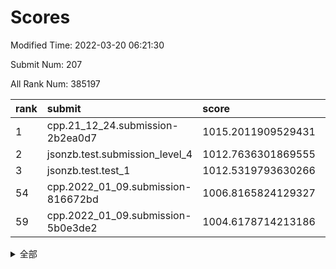 # Scores

Modified Time: 2022-03-20 06:21:30

Submit Num: 207

All Rank Num: 385197

| rank |               submit               |       score        |       sigma        | pk_num |
| :--- | :--------------------------------- | :----------------- | :----------------- | :----- |
| 1    | cpp.21_12_24.submission-2b2ea0d7   | 1015.2011909529431 | 0.8677210027048529 | 7443   |
| 2    | jsonzb.test.submission_level_4     | 1012.7636301869555 | 0.8084509352656599 | 7440   |
| 3    | jsonzb.test.test_1                 | 1012.5319793630266 | 0.8070754402169091 | 7443   |
| 54   | cpp.2022_01_09.submission-816672bd | 1006.8165824129327 | 0.7204033021471357 | 7444   |
| 59   | cpp.2022_01_09.submission-5b0e3de2 | 1004.6178714213186 | 0.726042934857241  | 7445   |


<details>
<summary>全部</summary>

| rank |                 submit                 |       score        |       sigma        | pk_num |
| :--- | :------------------------------------- | :----------------- | :----------------- | :----- |
| 1    | cpp.21_12_24.submission-2b2ea0d7       | 1015.2011909529431 | 0.8677210027048529 | 7443   |
| 2    | jsonzb.test.submission_level_4         | 1012.7636301869555 | 0.8084509352656599 | 7440   |
| 3    | jsonzb.test.test_1                     | 1012.5319793630266 | 0.8070754402169091 | 7443   |
| 4    | gobigger.level_3.submission_level_3_14 | 1011.3687324786714 | 0.8086596451169641 | 7441   |
| 5    | gobigger.level_3.submission_level_3_20 | 1011.3494467198882 | 0.7863837692957364 | 7446   |
| 6    | gobigger.level_3.submission_level_3_18 | 1011.2989366852979 | 0.7751222187021403 | 7439   |
| 7    | gobigger.level_3.submission_level_3_9  | 1011.2712568529605 | 0.7594953281660997 | 7444   |
| 8    | gobigger.level_3.submission_level_3_44 | 1011.251316944013  | 0.7556920635519083 | 7445   |
| 9    | gobigger.level_3.submission_level_3_6  | 1010.9312729473111 | 0.7774262434534481 | 7442   |
| 10   | gobigger.level_3.submission_level_3_5  | 1010.8692073034164 | 0.7665274276471252 | 7444   |
| 11   | gobigger.level_3.submission_level_3_40 | 1010.7474139629802 | 0.8069199866501275 | 7447   |
| 12   | gobigger.level_3.submission_level_3_21 | 1010.7173543292437 | 0.7464347354992216 | 7444   |
| 13   | gobigger.level_3.submission_level_3_27 | 1010.641049830165  | 0.7695819293049522 | 7442   |
| 14   | gobigger.level_3.submission_level_3_12 | 1010.5745720747576 | 0.7600076012618646 | 7444   |
| 15   | gobigger.level_3.submission_level_3_0  | 1010.4639304122016 | 0.7479181990342585 | 7443   |
| 16   | gobigger.level_3.submission_level_3_42 | 1010.4102003640646 | 0.7545794824141783 | 7449   |
| 17   | gobigger.level_3.submission_level_3_49 | 1010.3460764041749 | 0.7913998739994907 | 7447   |
| 18   | gobigger.level_3.submission_level_3_28 | 1010.1788489214656 | 0.7870763803339353 | 7443   |
| 19   | gobigger.level_3.submission_level_3_36 | 1010.1220550691706 | 0.7711971517542568 | 7447   |
| 20   | gobigger.level_3.submission_level_3_39 | 1010.0926999821687 | 0.7666689870214219 | 7446   |
| 21   | gobigger.level_3.submission_level_3_10 | 1010.0787315375718 | 0.7537504597187755 | 7442   |
| 22   | gobigger.level_3.submission_level_3_15 | 1010.0616203277988 | 0.7568070547613728 | 7444   |
| 23   | gobigger.level_3.submission_level_3_3  | 1010.0528836065821 | 0.750252528480055  | 7444   |
| 24   | gobigger.level_3.submission_level_3_24 | 1009.9899582986096 | 0.7748031941249923 | 7448   |
| 25   | gobigger.level_3.submission_level_3_38 | 1009.9797750880183 | 0.748402954312927  | 7448   |
| 26   | gobigger.level_3.submission_level_3_47 | 1009.9639592875275 | 0.7591788123174132 | 7446   |
| 27   | gobigger.level_3.submission_level_3_1  | 1009.9068735245361 | 0.7539902044239429 | 7440   |
| 28   | gobigger.level_3.submission_level_3_33 | 1009.837577269255  | 0.7362115378888099 | 7441   |
| 29   | gobigger.level_3.submission_level_3_46 | 1009.7994661417524 | 0.7535637955527363 | 7441   |
| 30   | gobigger.level_3.submission_level_3_13 | 1009.6730908768457 | 0.7671930159142978 | 7447   |
| 31   | gobigger.level_3.submission_level_3_45 | 1009.6595821000876 | 0.7439487774364748 | 7443   |
| 32   | gobigger.level_3.submission_level_3_30 | 1009.6408466917277 | 0.7502736196122366 | 7441   |
| 33   | gobigger.level_3.submission_level_3_22 | 1009.6052404713627 | 0.7455780720541929 | 7440   |
| 34   | gobigger.level_3.submission_level_3_31 | 1009.5028622403313 | 0.7640150816393158 | 7441   |
| 35   | gobigger.level_3.submission_level_3_37 | 1009.4460144011975 | 0.7703395117801457 | 7442   |
| 36   | gobigger.level_3.submission_level_3_25 | 1009.4403701817382 | 0.7518374336603154 | 7443   |
| 37   | gobigger.level_3.submission_level_3_4  | 1009.4401041074373 | 0.7424775313652728 | 7441   |
| 38   | gobigger.level_3.submission_level_3_32 | 1009.3213797595783 | 0.7494672319900424 | 7443   |
| 39   | gobigger.level_3.submission_level_3_48 | 1009.3131759289452 | 0.7439134088249315 | 7440   |
| 40   | gobigger.level_3.submission_level_3_17 | 1009.2981376893622 | 0.7758446344730368 | 7443   |
| 41   | gobigger.level_3.submission_level_3_8  | 1009.1678937505068 | 0.7514945175010352 | 7448   |
| 42   | gobigger.level_3.submission_level_3_19 | 1009.0450603303304 | 0.7526630931907825 | 7445   |
| 43   | gobigger.level_3.submission_level_3_43 | 1009.0027556258032 | 0.7546783644547485 | 7443   |
| 44   | gobigger.level_3.submission_level_3_11 | 1008.9819004833976 | 0.749082855073187  | 7443   |
| 45   | gobigger.level_3.submission_level_3_41 | 1008.9673897503325 | 0.7572950430372719 | 7444   |
| 46   | gobigger.level_3.submission_level_3_35 | 1008.9576135878636 | 0.7536933606118204 | 7447   |
| 47   | gobigger.level_3.submission_level_3_2  | 1008.8759714897848 | 0.7467660822358688 | 7445   |
| 48   | gobigger.level_3.submission_level_3_7  | 1008.733322463692  | 0.7404626211814848 | 7444   |
| 49   | gobigger.level_3.submission_level_3_26 | 1008.6148731549484 | 0.7346766071771633 | 7438   |
| 50   | gobigger.level_3.submission_level_3_29 | 1008.574884843408  | 0.7565943520052966 | 7442   |
| 51   | gobigger.level_3.submission_level_3_34 | 1008.4181068172358 | 0.7558037029242778 | 7443   |
| 52   | gobigger.level_3.submission_level_3_16 | 1008.3691013792594 | 0.7482196240075257 | 7442   |
| 53   | gobigger.level_3.submission_level_3_23 | 1008.1036694968863 | 0.7478397832296182 | 7444   |
| 54   | cpp.2022_01_09.submission-816672bd     | 1006.8165824129327 | 0.7204033021471357 | 7444   |
| 55   | gobigger.level_1.submission_level_1_46 | 1005.6755752005166 | 0.7241019417816684 | 7443   |
| 56   | gobigger.level_1.submission_level_1_25 | 1004.7868600873347 | 0.719057357160698  | 7442   |
| 57   | gobigger.level_1.submission_level_1_35 | 1004.7631268803339 | 0.716127460448727  | 7441   |
| 58   | gobigger.level_1.submission_level_1_13 | 1004.7544674614928 | 0.7156594368947203 | 7437   |
| 59   | cpp.2022_01_09.submission-5b0e3de2     | 1004.6178714213186 | 0.726042934857241  | 7445   |
| 60   | gobigger.level_1.submission_level_1_32 | 1004.3796389351328 | 0.7145269997423256 | 7442   |
| 61   | gobigger.level_1.submission_level_1_1  | 1004.3690509318695 | 0.7245963609406996 | 7441   |
| 62   | gobigger.level_1.submission_level_1_43 | 1004.3053532600438 | 0.7161682771061166 | 7447   |
| 63   | gobigger.level_1.submission_level_1_29 | 1004.3024394847552 | 0.7296230875926453 | 7444   |
| 64   | gobigger.level_1.submission_level_1_37 | 1004.2685600911958 | 0.7160019380036333 | 7441   |
| 65   | gobigger.level_1.submission_level_1_38 | 1004.2633191986085 | 0.7079712606765084 | 7444   |
| 66   | gobigger.level_1.submission_level_1_14 | 1004.2531758989883 | 0.733464648188448  | 7438   |
| 67   | gobigger.level_1.submission_level_1_23 | 1004.2155798432839 | 0.7235882139358217 | 7443   |
| 68   | gobigger.level_1.submission_level_1_40 | 1004.1250373520894 | 0.7170213944620236 | 7439   |
| 69   | gobigger.level_1.submission_level_1_27 | 1004.0510946992982 | 0.7293024106370511 | 7443   |
| 70   | gobigger.level_1.submission_level_1_3  | 1003.8574593252249 | 0.7316100757152816 | 7446   |
| 71   | gobigger.level_1.submission_level_1_45 | 1003.8153952601851 | 0.7039734631328904 | 7446   |
| 72   | gobigger.level_1.submission_level_1_8  | 1003.7916998001652 | 0.7153018949030063 | 7446   |
| 73   | gobigger.level_1.submission_level_1_6  | 1003.7855616101874 | 0.7079777778972326 | 7443   |
| 74   | gobigger.level_1.submission_level_1_11 | 1003.7336795804623 | 0.7112690084707267 | 7440   |
| 75   | gobigger.level_1.submission_level_1_4  | 1003.7258857698471 | 0.7170875612698319 | 7444   |
| 76   | gobigger.level_1.submission_level_1_5  | 1003.7092670576299 | 0.7172997506547866 | 7445   |
| 77   | gobigger.level_1.submission_level_1_30 | 1003.663333480455  | 0.7219808160542139 | 7440   |
| 78   | gobigger.level_1.submission_level_1_48 | 1003.6075540578221 | 0.7139675591350407 | 7447   |
| 79   | gobigger.level_1.submission_level_1_36 | 1003.5554648162789 | 0.7105236428157615 | 7438   |
| 80   | gobigger.level_1.submission_level_1_41 | 1003.5284564607349 | 0.726861365652007  | 7444   |
| 81   | gobigger.level_1.submission_level_1_2  | 1003.4161405533902 | 0.7171212183379517 | 7440   |
| 82   | gobigger.level_1.submission_level_1_33 | 1003.2507722632652 | 0.7133516407696818 | 7442   |
| 83   | gobigger.level_1.submission_level_1_47 | 1003.2218927074695 | 0.7018600324213208 | 7445   |
| 84   | gobigger.level_1.submission_level_1_10 | 1003.1571379768586 | 0.7197871042202296 | 7445   |
| 85   | gobigger.level_1.submission_level_1_39 | 1003.1310605887522 | 0.7098414718441658 | 7445   |
| 86   | gobigger.level_1.submission_level_1_16 | 1003.1295846838774 | 0.7087891095096082 | 7447   |
| 87   | gobigger.level_1.submission_level_1_7  | 1003.0527052338189 | 0.7100824432512327 | 7447   |
| 88   | gobigger.level_1.submission_level_1_34 | 1002.9834192446865 | 0.7092445103929862 | 7440   |
| 89   | gobigger.level_1.submission_level_1_0  | 1002.9691031823237 | 0.7030928552087704 | 7445   |
| 90   | gobigger.level_1.submission_level_1_22 | 1002.86571893748   | 0.708232596317947  | 7442   |
| 91   | gobigger.level_1.submission_level_1_20 | 1002.848688505564  | 0.7106028991264675 | 7447   |
| 92   | gobigger.level_1.submission_level_1_21 | 1002.8320292558116 | 0.7249289708422582 | 7437   |
| 93   | gobigger.level_1.submission_level_1_49 | 1002.7912545763329 | 0.7070520127860144 | 7445   |
| 94   | gobigger.level_1.submission_level_1_15 | 1002.7601325814121 | 0.7096604231735716 | 7439   |
| 95   | gobigger.level_1.submission_level_1_31 | 1002.7139742509106 | 0.7038833880696622 | 7445   |
| 96   | gobigger.level_1.submission_level_1_28 | 1002.7120432090496 | 0.7203043639577154 | 7443   |
| 97   | gobigger.level_1.submission_level_1_19 | 1002.6789743321907 | 0.7062288056621088 | 7446   |
| 98   | gobigger.level_1.submission_level_1_18 | 1002.4243901284789 | 0.7052460868548409 | 7444   |
| 99   | gobigger.level_1.submission_level_1_17 | 1002.4166519542003 | 0.7198885603508388 | 7442   |
| 100  | gobigger.level_1.submission_level_1_9  | 1002.3317760873083 | 0.70813430856774   | 7441   |
| 101  | gobigger.level_1.submission_level_1_12 | 1002.3270662770317 | 0.7170400329617895 | 7444   |
| 102  | gobigger.level_1.submission_level_1_42 | 1002.1100122033503 | 0.7208629009077058 | 7448   |
| 103  | gobigger.level_1.submission_level_1_24 | 1002.0213164789794 | 0.7167143356121571 | 7441   |
| 104  | gobigger.level_1.submission_level_1_44 | 1001.7687666172969 | 0.7113023162648069 | 7450   |
| 105  | gobigger.level_1.submission_level_1_26 | 1000.6963508434169 | 0.707226697502135  | 7444   |
| 106  | gobigger.random.submission_random_28   | 997.6766460156548  | 0.7040577699158156 | 7447   |
| 107  | gobigger.random.submission_random_46   | 997.6631843210438  | 0.7063185728566722 | 7445   |
| 108  | gobigger.random.submission_random_45   | 997.2084451225963  | 0.6973546268789955 | 7442   |
| 109  | gobigger.random.submission_random_8    | 997.0285239859953  | 0.7015860336951274 | 7441   |
| 110  | gobigger.random.submission_random_2    | 996.8521747361087  | 0.7054056705670422 | 7444   |
| 111  | gobigger.random.submission_random_29   | 996.6785481209743  | 0.7081126918657037 | 7442   |
| 112  | gobigger.random.submission_random_16   | 996.6173418597142  | 0.7079117341104447 | 7441   |
| 113  | gobigger.random.submission_random_12   | 996.6003407184269  | 0.7075680663141143 | 7448   |
| 114  | gobigger.random.submission_random_19   | 996.5530595198361  | 0.6963242533435638 | 7444   |
| 115  | gobigger.random.submission_random_15   | 996.497624335564   | 0.6993369872680364 | 7443   |
| 116  | gobigger.random.submission_random_32   | 996.4723687793165  | 0.7108353542574599 | 7439   |
| 117  | gobigger.random.submission_random_41   | 996.4264351718178  | 0.7135701110723927 | 7442   |
| 118  | gobigger.random.submission_random_42   | 996.2857589826572  | 0.7315948434070585 | 7442   |
| 119  | gobigger.random.submission_random_17   | 996.2782709385867  | 0.7094263579366413 | 7444   |
| 120  | gobigger.random.submission_random_48   | 996.2462663500786  | 0.7179443244576906 | 7444   |
| 121  | gobigger.random.submission_random_25   | 996.2020027172599  | 0.7116054507268388 | 7445   |
| 122  | gobigger.random.submission_random_0    | 996.1819836865762  | 0.7144382394000852 | 7445   |
| 123  | gobigger.random.submission_random_38   | 996.161048786771   | 0.7144529664489354 | 7436   |
| 124  | gobigger.random.submission_random_6    | 996.0707960282706  | 0.7103254401645949 | 7444   |
| 125  | gobigger.random.submission_random_21   | 996.0170007394813  | 0.7141781992209063 | 7447   |
| 126  | gobigger.random.submission_random_3    | 996.0098083017406  | 0.7110664196370424 | 7445   |
| 127  | gobigger.random.submission_random_36   | 995.9698900078677  | 0.7206064635182078 | 7442   |
| 128  | gobigger.random.submission_random_23   | 995.9672263553588  | 0.7158872998040582 | 7445   |
| 129  | gobigger.random.submission_random_1    | 995.9513458962709  | 0.7074025752232292 | 7447   |
| 130  | gobigger.random.submission_random_9    | 995.925082545903   | 0.7098455929967351 | 7438   |
| 131  | gobigger.random.submission_random_37   | 995.8484616737962  | 0.7121720080697875 | 7444   |
| 132  | gobigger.random.submission_random_47   | 995.801318131694   | 0.7174688043118763 | 7441   |
| 133  | gobigger.random.submission_random_11   | 995.7939326204507  | 0.708380131592962  | 7445   |
| 134  | gobigger.random.submission_random_30   | 995.7860100000394  | 0.7250523100858841 | 7443   |
| 135  | gobigger.random.submission_random_33   | 995.7771425851936  | 0.7160343695928771 | 7447   |
| 136  | gobigger.random.submission_random_7    | 995.751573071088   | 0.7169338606897613 | 7443   |
| 137  | gobigger.random.submission_random_4    | 995.6402954177138  | 0.7050161695277077 | 7445   |
| 138  | gobigger.random.submission_random_13   | 995.6113381056215  | 0.7123982193438405 | 7448   |
| 139  | gobigger.random.submission_random_18   | 995.609482609722   | 0.7140628546309025 | 7450   |
| 140  | gobigger.random.submission_random_44   | 995.5550832051872  | 0.7205617533261085 | 7442   |
| 141  | gobigger.random.submission_random_26   | 995.533854604201   | 0.7062556489068328 | 7442   |
| 142  | gobigger.random.submission_random_34   | 995.5259399621489  | 0.7018685040147193 | 7442   |
| 143  | gobigger.random.submission_random_31   | 995.5213215275288  | 0.7101803340632314 | 7444   |
| 144  | gobigger.random.submission_random_14   | 995.4765540393643  | 0.7087618137769862 | 7448   |
| 145  | gobigger.random.submission_random_20   | 995.4699438067362  | 0.6956805706996054 | 7442   |
| 146  | gobigger.random.submission_random_27   | 995.4596350345332  | 0.7181344958229997 | 7442   |
| 147  | gobigger.random.submission_random_49   | 995.3674771415137  | 0.7129357771094533 | 7445   |
| 148  | gobigger.random.submission_random_40   | 995.1925115010645  | 0.7075777711599834 | 7443   |
| 149  | gobigger.random.submission_random_10   | 995.1812361281815  | 0.7081011750802597 | 7447   |
| 150  | gobigger.random.submission_random_43   | 995.0715679471367  | 0.7282465837829575 | 7443   |
| 151  | gobigger.random.submission_random_39   | 994.9767976238851  | 0.7183308480327771 | 7445   |
| 152  | gobigger.random.submission_random_5    | 994.9560703452603  | 0.7146191405238166 | 7444   |
| 153  | gobigger.random.submission_random_22   | 994.911552820927   | 0.7106245972957067 | 7444   |
| 154  | gobigger.random.submission_random_35   | 994.7494923884591  | 0.7119621852328017 | 7443   |
| 155  | gobigger.level_2.submission_level_2_11 | 994.0805744083763  | 0.7366601838939386 | 7443   |
| 156  | gobigger.random.submission_random_24   | 994.0275729385215  | 0.7240253400286322 | 7445   |
| 157  | gobigger.level_2.submission_level_2_18 | 993.4732964035503  | 0.7366353446586553 | 7441   |
| 158  | gobigger.level_2.submission_level_2_40 | 993.4352199131549  | 0.7422694806675155 | 7447   |
| 159  | gobigger.level_2.submission_level_2_30 | 993.4259077609191  | 0.7379178963471077 | 7445   |
| 160  | gobigger.level_2.submission_level_2_28 | 993.4062026943166  | 0.7344622378141837 | 7442   |
| 161  | gobigger.level_2.submission_level_2_22 | 993.1977811745328  | 0.7466013291031063 | 7442   |
| 162  | gobigger.level_2.submission_level_2_37 | 993.1577723686203  | 0.7578352840813318 | 7433   |
| 163  | gobigger.level_2.submission_level_2_26 | 993.1370182775983  | 0.7499335529481705 | 7446   |
| 164  | gobigger.level_2.submission_level_2_48 | 993.1048849895503  | 0.7425756068120759 | 7441   |
| 165  | gobigger.level_2.submission_level_2_45 | 992.9569211927438  | 0.7176889513531304 | 7446   |
| 166  | gobigger.level_2.submission_level_2_42 | 992.9497069135434  | 0.7390835320016237 | 7444   |
| 167  | gobigger.level_2.submission_level_2_5  | 992.9152361960051  | 0.7245368349943805 | 7446   |
| 168  | gobigger.level_2.submission_level_2_0  | 992.7639937237457  | 0.7300246582647361 | 7441   |
| 169  | gobigger.level_2.submission_level_2_20 | 992.7191415755515  | 0.7445803289035078 | 7447   |
| 170  | gobigger.level_2.submission_level_2_23 | 992.6880844618684  | 0.7215225677524343 | 7445   |
| 171  | gobigger.level_2.submission_level_2_29 | 992.6436067761792  | 0.7463164624925672 | 7441   |
| 172  | gobigger.level_2.submission_level_2_10 | 992.5101745445273  | 0.7664863485561337 | 7439   |
| 173  | gobigger.level_2.submission_level_2_1  | 992.3906925563132  | 0.7216982734774092 | 7444   |
| 174  | gobigger.level_2.submission_level_2_19 | 992.3875883074402  | 0.7373204635782331 | 7439   |
| 175  | gobigger.level_2.submission_level_2_2  | 992.3246061510938  | 0.7559593015926354 | 7446   |
| 176  | gobigger.level_2.submission_level_2_39 | 992.311433285305   | 0.7451076382805165 | 7436   |
| 177  | gobigger.level_2.submission_level_2_17 | 992.2839570113424  | 0.7733149763133589 | 7450   |
| 178  | gobigger.level_2.submission_level_2_6  | 992.2208442102869  | 0.7469263264039812 | 7441   |
| 179  | gobigger.level_2.submission_level_2_4  | 992.2129196947117  | 0.7530412242792286 | 7443   |
| 180  | gobigger.level_2.submission_level_2_13 | 992.1457074945606  | 0.7371861346643679 | 7441   |
| 181  | gobigger.level_2.submission_level_2_49 | 992.1346449805113  | 0.7402124238858094 | 7447   |
| 182  | gobigger.level_2.submission_level_2_3  | 992.1126090881831  | 0.7535161926988723 | 7447   |
| 183  | gobigger.level_2.submission_level_2_46 | 992.0708204574936  | 0.7436249752497697 | 7436   |
| 184  | gobigger.level_2.submission_level_2_21 | 992.0319364486832  | 0.7510053845582748 | 7440   |
| 185  | gobigger.level_2.submission_level_2_44 | 992.027497852847   | 0.7474362920960179 | 7441   |
| 186  | gobigger.level_2.submission_level_2_16 | 991.8932482622855  | 0.7511441416352486 | 7448   |
| 187  | gobigger.level_2.submission_level_2_32 | 991.8819478776436  | 0.7469693893107527 | 7442   |
| 188  | gobigger.level_2.submission_level_2_35 | 991.7859396861107  | 0.7576213022181577 | 7444   |
| 189  | gobigger.level_2.submission_level_2_15 | 991.7262547053355  | 0.7639096012979114 | 7441   |
| 190  | gobigger.level_2.submission_level_2_43 | 991.7243144396657  | 0.7448829468970206 | 7441   |
| 191  | gobigger.level_2.submission_level_2_9  | 991.7029143330193  | 0.7396318620188942 | 7450   |
| 192  | gobigger.level_2.submission_level_2_27 | 991.6730954300241  | 0.7691823392552907 | 7443   |
| 193  | gobigger.level_2.submission_level_2_38 | 991.6716485889434  | 0.7544416991950283 | 7441   |
| 194  | gobigger.level_2.submission_level_2_36 | 991.6514149411025  | 0.752507455505574  | 7446   |
| 195  | gobigger.level_2.submission_level_2_34 | 991.5838181956623  | 0.7419104710684226 | 7449   |
| 196  | gobigger.level_2.submission_level_2_12 | 991.5589199638463  | 0.759898608684184  | 7447   |
| 197  | gobigger.level_2.submission_level_2_25 | 991.5247505315571  | 0.7675339181380166 | 7445   |
| 198  | gobigger.level_2.submission_level_2_14 | 991.4660770314619  | 0.7525551378197636 | 7445   |
| 199  | gobigger.level_2.submission_level_2_31 | 991.3614907382562  | 0.7332058389948226 | 7437   |
| 200  | gobigger.level_2.submission_level_2_47 | 991.1311123048965  | 0.7434263360098156 | 7447   |
| 201  | gobigger.level_2.submission_level_2_33 | 991.1140927275285  | 0.7685150206897746 | 7445   |
| 202  | gobigger.level_2.submission_level_2_7  | 991.0013569008329  | 0.7633791065784473 | 7441   |
| 203  | gobigger.level_2.submission_level_2_24 | 990.7378004559139  | 0.7656189727695523 | 7446   |
| 204  | gobigger.level_2.submission_level_2_8  | 990.4932267463407  | 0.7642041180037427 | 7443   |
| 205  | gobigger.level_2.submission_level_2_41 | 989.6925441326889  | 0.7911070573025539 | 7442   |
| 206  | gobigger.none.submission_none_0        | 976.6125089691933  | 1.4119064030923685 | 7443   |
| 207  | gobigger.none.submission_none_1        | 974.6071853206877  | 1.6541376710388436 | 7444   |

</details>